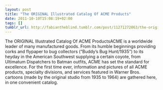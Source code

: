```yaml
---
layout: post
title: "The ORIGINAL Illustrated Catalog Of ACME Products"
date: 2011-10-10T15:08:19+02:00
tags: []
tumblr_url: http://fabiantheblind.tumblr.com/post/11271272063/the-original-illustrated-catalog-of-acme-products
---
```

The ORIGINAL Illustrated Catalog Of ACME ProductsACME is a worldwide leader of many manufactured goods. From its humble beginnings providing corks and flypaper to bug collectors (“Buddy’s Bug Hunt/1935”) to its heyday in the American Southwest supplying a certain coyote, from Ultimatum Dispatchers to Batman outfits, ACME has set the standard for excellence.
For the first time ever, information and pictures of all ACME products, specialty divisions, and services featured in Warner Bros. cartoons (made by the original studio from 1935 to 1964) are gathered here, in one convenient catalog.
